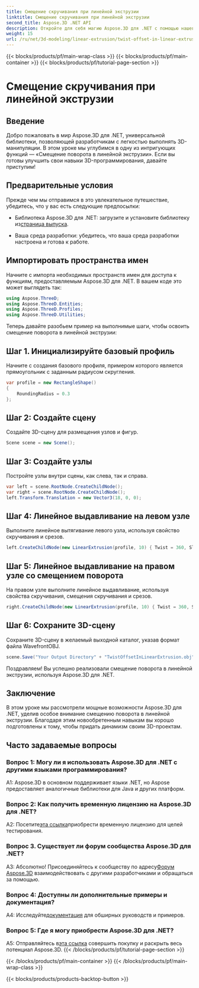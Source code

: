 ```yaml
---
title: Смещение скручивания при линейной экструзии
linktitle: Смещение скручивания при линейной экструзии
second_title: Aspose.3D .NET API
description: Откройте для себя магию Aspose.3D для .NET с помощью нашего пошагового руководства по смещению скручивания в линейной экструзии. Усовершенствуйте свои 3D-проекты без особых усилий.
weight: 15
url: /ru/net/3d-modeling/linear-extrusion/twist-offset-in-linear-extrusion/
---
```


{{< blocks/products/pf/main-wrap-class >}}
{{< blocks/products/pf/main-container >}}
{{< blocks/products/pf/tutorial-page-section >}}

# Смещение скручивания при линейной экструзии

## Введение

Добро пожаловать в мир Aspose.3D для .NET, универсальной библиотеки, позволяющей разработчикам с легкостью выполнять 3D-манипуляции. В этом уроке мы углубимся в одну из интригующих функций — «Смещение поворота в линейной экструзии». Если вы готовы улучшить свои навыки 3D-программирования, давайте приступим!

## Предварительные условия

Прежде чем мы отправимся в это увлекательное путешествие, убедитесь, что у вас есть следующие предпосылки:

-  Библиотека Aspose.3D для .NET: загрузите и установите библиотеку из[страница выпуска](https://releases.aspose.com/3d/net/).

- Ваша среда разработки: убедитесь, что ваша среда разработки настроена и готова к работе.

## Импортировать пространства имен

Начните с импорта необходимых пространств имен для доступа к функциям, предоставляемым Aspose.3D для .NET. В вашем коде это может выглядеть так:

```csharp
using Aspose.ThreeD;
using Aspose.ThreeD.Entities;
using Aspose.ThreeD.Profiles;
using Aspose.ThreeD.Utilities;
```

Теперь давайте разобьем пример на выполнимые шаги, чтобы освоить смещение поворота в линейной экструзии:

## Шаг 1. Инициализируйте базовый профиль

Начните с создания базового профиля, примером которого является прямоугольник с заданным радиусом скругления.

```csharp
var profile = new RectangleShape()
{
    RoundingRadius = 0.3
};
```

## Шаг 2: Создайте сцену

Создайте 3D-сцену для размещения узлов и фигур.

```csharp
Scene scene = new Scene();
```

## Шаг 3: Создайте узлы

Постройте узлы внутри сцены, как слева, так и справа.

```csharp
var left = scene.RootNode.CreateChildNode();
var right = scene.RootNode.CreateChildNode();
left.Transform.Translation = new Vector3(18, 0, 0);
```

## Шаг 4: Линейное выдавливание на левом узле

Выполните линейное вытягивание левого узла, используя свойство скручивания и срезов.

```csharp
left.CreateChildNode(new LinearExtrusion(profile, 10) { Twist = 360, Slices = 100 });
```

## Шаг 5: Линейное выдавливание на правом узле со смещением поворота

На правом узле выполните линейное выдавливание, используя свойства скручивания, смещения скручивания и срезов.

```csharp
right.CreateChildNode(new LinearExtrusion(profile, 10) { Twist = 360, Slices = 100, TwistOffset = new Vector3(3, 0, 0) });
```

## Шаг 6: Сохраните 3D-сцену

Сохраните 3D-сцену в желаемый выходной каталог, указав формат файла WavefrontOBJ.

```csharp
scene.Save("Your Output Directory" + "TwistOffsetInLinearExtrusion.obj", FileFormat.WavefrontOBJ);
```

Поздравляем! Вы успешно реализовали смещение поворота в линейной экструзии, используя Aspose.3D для .NET.

## Заключение

В этом уроке мы рассмотрели мощные возможности Aspose.3D для .NET, уделив особое внимание смещению поворота в линейной экструзии. Благодаря этим новообретенным навыкам вы хорошо подготовлены к тому, чтобы придать динамизм своим 3D-проектам.

## Часто задаваемые вопросы

### Вопрос 1: Могу ли я использовать Aspose.3D для .NET с другими языками программирования?

A1: Aspose.3D в основном поддерживает языки .NET, но Aspose предоставляет аналогичные библиотеки для Java и других платформ.

### Вопрос 2: Как получить временную лицензию на Aspose.3D для .NET?

 А2: Посетите[эта ссылка](https://purchase.aspose.com/temporary-license/)приобрести временную лицензию для целей тестирования.

### Вопрос 3. Существует ли форум сообщества Aspose.3D для .NET?

 А3: Абсолютно! Присоединяйтесь к сообществу по адресу[Форум Aspose.3D](https://forum.aspose.com/c/3d/18) взаимодействовать с другими разработчиками и обращаться за помощью.

### Вопрос 4: Доступны ли дополнительные примеры и документация?

 А4: Исследуйте[документация](https://reference.aspose.com/3d/net/) для обширных руководств и примеров.

### Вопрос 5: Где я могу приобрести Aspose.3D для .NET?

 A5: Отправляйтесь в[эта ссылка](https://purchase.aspose.com/buy) совершить покупку и раскрыть весь потенциал Aspose.3D.
{{< /blocks/products/pf/tutorial-page-section >}}

{{< /blocks/products/pf/main-container >}}
{{< /blocks/products/pf/main-wrap-class >}}

{{< blocks/products/products-backtop-button >}}
